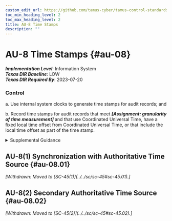 ```yaml
---
custom_edit_url: https://github.com/tamus-cyber/tamus-control-standards/tree/main/content/tamus.edu/TAMUS_profile.xml
toc_min_heading_level: 2
toc_max_heading_level: 2
title: AU-8 Time Stamps
description: ""
---
```


# AU-8 Time Stamps {#au-08}

_**Implementation Level**_: Information System\
_**Texas DIR Baseline**_: LOW\
_**Texas DIR Required By**_: 2023-07-20

### Control

a. Use internal system clocks to generate time stamps for audit records; and

b. Record time stamps for audit records that meet <strong> <em>[Assignment: granularity of time measurement]</em> </strong> and that use Coordinated Universal Time, have a fixed local time offset from Coordinated Universal Time, or that include the local time offset as part of the time stamp.

<details>
  <summary>Supplemental Guidance</summary>

Time stamps generated by the system include date and time. Time is commonly expressed in Coordinated Universal Time (UTC), a modern continuation of Greenwich Mean Time (GMT), or local time with an offset from UTC. Granularity of time measurements refers to the degree of synchronization between system clocks and reference clocks (e.g., clocks synchronizing within hundreds of milliseconds or tens of milliseconds). Organizations may define different time granularities for different system components. Time service can be critical to other security capabilities such as access control and identification and authentication, depending on the nature of the mechanisms used to support those capabilities.

</details>

## AU-8(1) Synchronization with Authoritative Time Source {#au-08.01}


<prop xmlns="http://csrc.nist.gov/ns/oscal/1.0" name="status" value="withdrawn">
               <em>[Withdrawn: Moved to [SC-45(1)](../../sc/sc-45#sc-45.01).]</em>
            </prop>
            

## AU-8(2) Secondary Authoritative Time Source {#au-08.02}


<prop xmlns="http://csrc.nist.gov/ns/oscal/1.0" name="status" value="withdrawn">
               <em>[Withdrawn: Moved to [SC-45(2)](../../sc/sc-45#sc-45.02).]</em>
            </prop>
            

